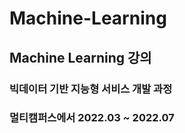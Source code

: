 # Machine-Learning 

## Machine Learning 강의

### 빅데이터 기반 지능형 서비스 개발 과정
### 멀티캠퍼스에서  2022.03 ~ 2022.07

